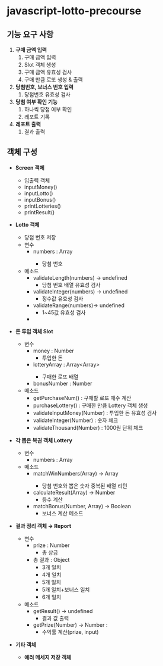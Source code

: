 # javascript-lotto-precourse
## 기능 요구 사항
1. **구매 금액 입력**
    1. 구매 금액 입력
    2. Slot 객체 생성
    3. 구매 금액 유효성 검사
    4. 구매 만큼 로또 생성 & 출력
2. **당첨번호, 보너스 번호 입력**
    1. 당첨번호 유효성 검사
3. **당첨 여부 확인 기능**
    1. 하나씩 당첨 여부 확인
    2. 레포트 기록
4. **레포트 출력**
    1. 결과 출력

## 객체 구성
- **Screen 객체**
    - 입출력 객체
    - inputMoney()
    - inputLotto()
    - inputBonus()
    - printLotteries()
    - printResult()
- **Lotto 객체**
    - 당첨 번호 저장
    - 변수
        - numbers : Array<Number>
            - 당첨 번호
    - 메소드
        - validateLength(numbers) → undefined
            - 당첨 번호 배열 유효성 검사
        - validateInteger(numbers) → undefined
            - 정수값 유효성 검사
        - validateRange(numbers)→ undefined
            - 1~45값 유효성 검사
        - 
- **돈 투입 객체 Slot**
    - 변수
        - money  : Number
            - 투입한 돈
        - lotteryArray : Array<Array<Number>>
            - 구매한 로또 배열
        - bonusNumber : Number
    - 메소드
        - getPurchaseNum() : 구매할 로또 매수 계산
        - purchaseLottery() : 구매한 만큼 Lottery 객체 생성
        - validateInputMoney(Number) : 투입한 돈 유효성 검사
        - validateInteger(Number) : 숫자 체크
        - validateThousand(Number) : 1000원 단위 체크

- **각 뽑은 복권 객체 Lottery**
    - 변수
        - numbers : Array<Number>
    - 메소드
        - matchWinNumbers(Array) → Array<Number>
            - 당첨 번호와 뽑은 숫자 중복된 배열 리턴
        - calculateResult(Array) → Number
            - 등수 계산
        - matchBonus(Number, Array) → Boolean
            - 보너스 계산 메소드
- **결과 정리 객체 → Report**
    - 변수
        - prize : Number
            - 총 상금
        - 총 결과 : Object
            - 3개 일치
            - 4개 일치
            - 5개 일치
            - 5개 일치+보너스 일치
            - 6개 일치
    - 메소드
        - getResult() → undefined
            - 결과 값 출력
        - getPrize(Number) → Number :
            - 수익률 계산(prize, input)
- **기타 객체**
    - **에러 메세지 저장 객체**